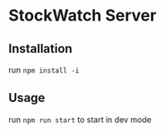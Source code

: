 # StockWatch Server

## Installation

run `npm install -i`

## Usage

run `npm run start` to start in dev mode
